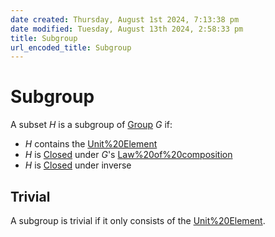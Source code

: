 ```yaml
---  
date created: Thursday, August 1st 2024, 7:13:38 pm  
date modified: Tuesday, August 13th 2024, 2:58:33 pm  
title: Subgroup  
url_encoded_title: Subgroup  
---  
```

# Subgroup  
A subset $H$ is a subgroup of [Group](./Group.md) $G$ if:  
- $H$ contains the [Unit%20Element](../Unit%2520Element.md)  
- $H$ is [Closed](../Closure.md#closed-under-law-of-composition) under $G$'s [Law%20of%20composition](../Law%2520of%2520composition.md)  
- $H$ is [Closed](../Closure.md#closed-under-inverse) under inverse  
## Trivial  
A subgroup is trivial if it only consists of the [Unit%20Element](../Unit%2520Element.md).  
